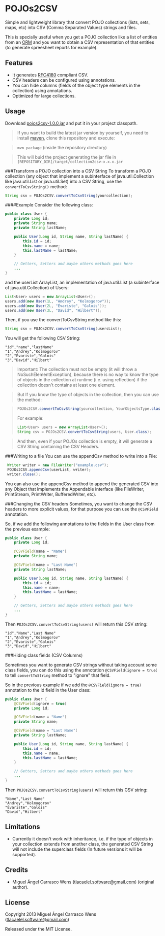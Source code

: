 POJOs2CSV
==============

Simple and lightweight library that convert POJO collections (lists, sets, maps, etc) into CSV (Comma Separated Values) strings and files.

This is specially useful when you get a POJO collection like a list of entities from an
[ORM](http://en.wikipedia.org/wiki/Object-relational_mapping) and you want to obtain
a CSV representation of that entities (to generate spreesheet reports for example).

Features
-------
* It generates [RFC4180](http://tools.ietf.org/html/rfc4180) compliant CSV.
* CSV headers can be configured using annotations.
* You can hide columns (fields of the object type elements in the collection) using annotations.
* Optimized for large collections.

Usage
-----
Download [pojos2csv-1.0.0.jar](https://github.com/miguelcarrasco/collection2csv/releases/download/1.0.0/pojos2csv-1.0.0.jar)
and put it in your project classpath.

> If you want to build the latest jar version by yourself, you need to install [maven](http://maven.apache.org/), 
clone this repository and execute:

> `mvn package` (inside the repository directory)

> This will buid the project generating the jar file in `[REPOSITORY_DIR]/target/collection2csv-x.x.x.jar`

###Transform a POJO collection into a CSV String
To transform a POJO collection (any object that implement a subinterface of java.util.Collection like java.util.List or
java.util.Set) into a CSV String, use the `convertToCsvString()` method:

```java
String csv = POJOs2CSV.convertToCsvString(yourcollection);
```

####Example
Consider the following class:

```java
public class User {
    private Long id;
    private String name;
    private String lastName;

    public User(Long id, String name, String lastName) {
        this.id = id;
        this.name = name;
        this.lastName = lastName;
    }

    // Getters, Setters and maybe others methods goes here
    ...
}
```
and the userList ArrayList, an implementation of java.util.List (a subinterface of java.util.Collection) of Users:
```java
List<User> users = new ArrayList<User>();
users.add(new User(1L, "Andrey", "Kolmogorov"));
users.add(new User(2L, "Évariste", "Galois"));
users.add(new User(3L, "David", "Hilbert"));
```

Then, if you use the convertToCsvString method like this:
```java
String csv = POJOs2CSV.convertToCsvString(usersList);
```
You will get the following CSV String:
```
"id","name","lastName"
"1","Andrey","Kolmogorov"
"2","Évariste","Galois"
"3","David","Hilbert"
```

> Important: The collection must not be empty (it will throw a NoSuchElementException), because there is no way 
to know the type of objects in the collection at runtime (i.e. using reflection) if the collection 
doesn't contains at least one element.

> But If you know the type of objects in the collection, then you can use the method: 

> ```java
> POJOs2CSV.convertToCsvString(yourcollection, YourObjectsType.class);
> ```
> For example:
> ```java
> List<User> users = new ArrayList<User>();
> String csv = POJOs2CSV.convertToCsvString(users, User.class);
> ```

> And then, even if your POJOs collection is empty, it will generate a CSV String containing the CSV Headers.

###Writing to a file
You can use the appendCsv method to write into a File:

```java
 Writer writer = new FileWriter("example.csv");
 POJOs2CSV.appendCsv(userList, writer);
 writer.close();
```
You can also use the appendCsv method to append the generated CSV into any Object that implements the Appendable interface
(like FileWriter, PrintStream, PrintWriter, BufferedWriter, etc).

###Changing the CSV headers
Sometimes, you want to change the CSV headers to more explicit values, for that purpose
you can use the `@CSVField` annotation.

So, if we add the following annotations to the fields in the User class from the previous example:

```java
public class User {
    private Long id;

    @CSVField(name = "Name")
    private String name;

    @CSVField(name = "Last Name")
    private String lastName;

    public User(Long id, String name, String lastName) {
        this.id = id;
        this.name = name;
        this.lastName = lastName;
    }

    // Getters, Setters and maybe others methods goes here
    ...
}
```
Then `POJOs2CSV.convertToCsvString(users)` will return this CSV string:

```
"id","Name","Last Name"
"1","Andrey","Kolmogorov"
"2","Évariste","Galois"
"3","David","Hilbert"
```

###Hiding class fields (CSV Columns)

Sometimes you want to generate CSV strings without taking account some class fields,
you can do this using the annotation `@CSVField(ignore = true)` to tell `convertToString` method to
"ignore" that field.

So in the previous example if we add the `@CSVField(ignore = true)` annotation to the id field
in the User class:

```java
public class User {
    @CSVField(ignore = true)
    private Long id;

    @CSVField(name = "Name")
    private String name;

    @CSVField(name = "Last Name")
    private String lastName;

    public User(Long id, String name, String lastName) {
        this.id = id;
        this.name = name;
        this.lastName = lastName;
    }

    // Getters, Setters and maybe others methods goes here
    ...
}
```
Then `POJOs2CSV.convertToCsvString(users)` will return this CSV string:
```
"Name","Last Name"
"Andrey","Kolmogorov"
"Évariste","Galois"
"David","Hilbert"
```

Limitations
-----------
* Currently it doesn't work with inheritance, i.e. if the type of objects in your collection extends from another
class, the generated CSV String will not include the superclass fields (In future versions it will be supported).

Credits
------
* Miguel Ángel Carrasco Wens (<tlacaelel.software@gmail.com>) (original author).

License
-------
Copyright 2013 Miguel Ángel Carrasco Wens (<tlacaelel.software@gmail.com>)

Released under the MIT License.

